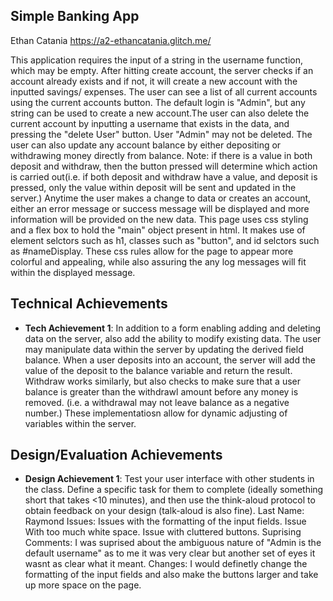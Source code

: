 ## Simple Banking App

Ethan Catania
https://a2-ethancatania.glitch.me/

This application requires the input of a string in the username function, which may be empty. After hitting create account, the server checks if an account already exists and if not, it will create a new account with the inputted savings/ expenses. The user can see a list of all current accounts using the current accounts button. The default login is "Admin", but any string can be used to create a new account.The user can also delete the current account by inputting a username that exists in the data, and pressing the "delete User" button. User "Admin" may not be deleted. The user can also update any account balance by either depositing or withdrawing money directly from balance. Note: if there is a value in both deposit and withdraw, then the button pressed will determine which action is carried out(i.e. if both deposit and withdraw have a value, and deposit is pressed, only the value within deposit will be sent and updated in the server.) Anytime the user makes a change to data or creates an account, either an error message or success message will be displayed and more information will be provided on the new data. This page uses css styling and a flex box to hold the "main" object present in html. It makes use of element selctors such as h1, classes such as "button", and id selctors such as #nameDisplay. These css rules allow for the page to appear more colorful and appealing, while also assuring the any log messages will fit within the displayed message.

## Technical Achievements

- **Tech Achievement 1**: In addition to a form enabling adding and deleting data on the server, also add the ability to modify existing data.
  The user may manipulate data within the server by updating the derived field balance. When a user deposits into an account, the server will add the value of the deposit to the balance variable and return the result. Withdraw works similarly, but also checks to make sure that a user balance is greater than the withdrawl amount before any money is removed. (i.e. a withdrawal may not leave balance as a negative number.) These implementatiosn allow for dynamic adjusting of variables within the server.

## Design/Evaluation Achievements

- **Design Achievement 1**: Test your user interface with other students in the class. Define a specific task for them to complete (ideally something short that takes <10 minutes), and then use the think-aloud protocol to obtain feedback on your design (talk-aloud is also fine).
  Last Name: Raymond
  Issues: Issues with the formatting of the input fields. Issue With too much white space. Issue with cluttered buttons.
  Suprising Comments: I was suprised about the ambiguous nature of "Admin is the default username" as to me it was very clear but another set of eyes it wasnt as clear what it meant.
  Changes: I would definetly change the formatting of the input fields and also make the buttons larger and take up more space on the page.
